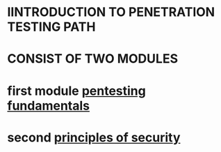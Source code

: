 # IINTRODUCTION TO PENETRATION TESTING PATH 

# CONSIST OF TWO MODULES

# first module [pentesting fundamentals](https://github.com/Fdril/tryhackme_lab/blob/main/PATH/free_walkthrough/Penetration_Testing/pentest_fundamentals.md)

# second [principles of security](#)

